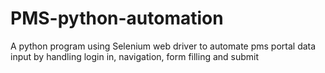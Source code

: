 # PMS-python-automation
A python program using Selenium web driver to automate pms portal data input by handling login in, navigation, form filling and submit
